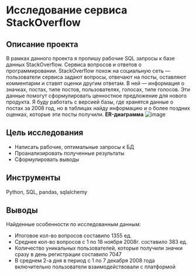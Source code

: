 # Исследование сервиса StackOverflow
## Описание проекта
В рамках данного проекта я пропишу рабочие SQL запросы к базе данных StackOverflow. Сервиса вопросов и ответов о программировании. StackOverflow похож на социальную сеть — пользователи сервиса задают вопросы, отвечают на посты, оставляют комментарии и ставят оценки другим ответам. В ней — информация о значках, постах, типе постов, пользователях, голосах, типе голосов. Эти данные помогут сформулировать ценностное предложение для нового продукта. Я буду работать с версией базы, где хранятся данные о постах за 2008 год, но в таблицах  найду информацию и о более поздних оценках, которые эти посты получили.
**ER-диаграмма**
![image](https://github.com/nikita-data/SQL_projects/assets/129178725/120b2411-2ef8-40a5-839d-e6cc1b1443d2)

## Цель исследования
- Написать рабочие, оптимальные запросы к БД
- Проанализировать полученные результаты
- Сформулировать выводы

## Инструменты
Python, SQL, pandas, sqlalchemy
## Выводы
Найденные особенности по исследованным данным:

- Итоговое кол-во вопросов составило 1355 ед.
- Среднее кол-во вопросов с 1 по 18 ноября 2008г. составило 383 ед.
- Количество уникальных пользователей, которые получили значки сразу в день регистрации составило 7047
- В среднем 2-а дня в период с 1 по 7 декабря 2008 года включительно пользователи взаимодействовали с платформой
